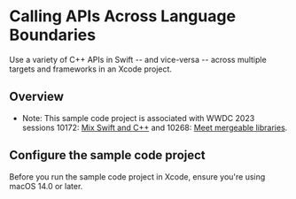 # Calling APIs Across Language Boundaries

Use a variety of C++ APIs in Swift -- and vice-versa -- across multiple targets and frameworks in an Xcode project. 

## Overview

- Note: This sample code project is associated with WWDC 2023 sessions 10172: [Mix Swift and C++](https://developer.apple.com/wwdc23/10172) and 10268: [Meet mergeable libraries](https://developer.apple.com/wwdc23/10268).

## Configure the sample code project

Before you run the sample code project in Xcode, ensure you're using macOS 14.0 or later.
